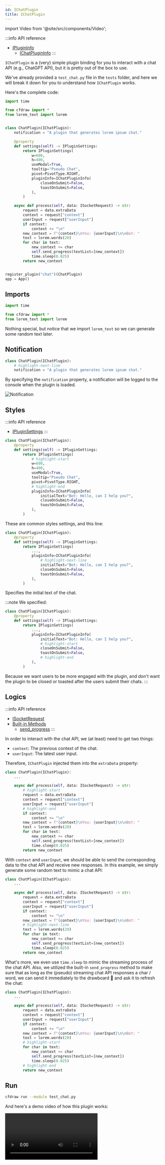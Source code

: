 ```yaml
---
id: IChatPlugin
title: IChatPlugin
---
```


import Video from '@site/src/components/Video';

:::info API reference
* [IPluginInfo](/docs/api-reference/IPluginInfo)
  * [IChatPluginInfo](/docs/api-reference/IPluginInfo#ichatplugininfo)
:::

`IChatPlugin` is a (very) simple plugin binding for you to interact with a chat API (e.g., ChatGPT API), but it is pretty out of the box to use.

We've already provided a `test_chat.py` file in the `tests` folder, and here we will break it down for you to understand how `IChatPlugin` works.

Here's the complete code:

```python showLineNumbers title="tests/test_chat.py"
import time

from cfdraw import *
from lorem_text import lorem


class ChatPlugin(IChatPlugin):
    notification = "A plugin that generates lorem ipsum chat."

    @property
    def settings(self) -> IPluginSettings:
        return IPluginSettings(
            w=600,
            h=400,
            useModal=True,
            tooltip="Pseudo Chat",
            pivot=PivotType.RIGHT,
            pluginInfo=IChatPluginInfo(
                closeOnSubmit=False,
                toastOnSubmit=False,
            ),
        )

    async def process(self, data: ISocketRequest) -> str:
        request = data.extraData
        context = request["context"]
        userInput = request["userInput"]
        if context:
            context += "\n"
        new_context = f"{context}\nYou: {userInput}\n\nBot: "
        text = lorem.words(20)
        for char in text:
            new_context += char
            self.send_progress(textList=[new_context])
            time.sleep(0.025)
        return new_context


register_plugin("chat")(ChatPlugin)
app = App()
```

## Imports

```python title="tests/test_chat.py"
import time

from cfdraw import *
from lorem_text import lorem
```

Nothing special, but notice that we import `lorem_text` so we can generate some random text later.

## Notification

```python title="tests/test_chat.py"
class ChatPlugin(IChatPlugin):
    # highlight-next-line
    notification = "A plugin that generates lorem ipsum chat."
```

By specifying the `notification` property, a notification will be logged to the console when the plugin is loaded.

![Notification](./assets/screenshot_0.png)

## Styles

:::info API reference
* [IPluginSettings](/docs/api-reference/IPluginSettings)
:::

```python title="tests/test_chat.py"
class ChatPlugin(IChatPlugin):
    @property
    def settings(self) -> IPluginSettings:
        return IPluginSettings(
            # highlight-start
            w=600,
            h=400,
            useModal=True,
            tooltip="Pseudo Chat",
            pivot=PivotType.RIGHT,
            # highlight-end
            pluginInfo=IChatPluginInfo(
                initialText="Bot: Hello, can I help you?",
                closeOnSubmit=False,
                toastOnSubmit=False,
            ),
        )
```

These are common styles settings, and this line:

```python title="tests/test_chat.py"
class ChatPlugin(IChatPlugin):
    @property
    def settings(self) -> IPluginSettings:
        return IPluginSettings(
            ...,
            pluginInfo=IChatPluginInfo(
                # highlight-next-line
                initialText="Bot: Hello, can I help you?",
                closeOnSubmit=False,
                toastOnSubmit=False,
            ),
        )
```

Specifies the initial text of the chat.

:::note
We specified:

```python title="tests/test_chat.py"
class ChatPlugin(IChatPlugin):
    @property
    def settings(self) -> IPluginSettings:
        return IPluginSettings(
            ...,
            pluginInfo=IChatPluginInfo(
                initialText="Bot: Hello, can I help you?",
                # highlight-start
                closeOnSubmit=False,
                toastOnSubmit=False,
                # highlight-end
            ),
        )
```

Because we want users to be more engaged with the plugin, and don't want the plugin to be closed or toasted after the users submit their chats.
:::

## Logics

:::info API reference
* [ISocketRequest](/docs/api-reference/ISocketRequest)
* [Built-in Methods](/docs/api-reference/built-in-methods)
  * [send_progress](/docs/api-reference/built-in-methods#send_progress)
:::

In order to interact with the chat API, we (at least) need to get two things:

* `context`: The previous context of the chat.
* `userInput`: The latest user input.

Therefore, `IChatPlugin` injected them into the `extraData` property:

```python title="tests/test_chat.py"
class ChatPlugin(IChatPlugin):
    ...

    async def process(self, data: ISocketRequest) -> str:
        # highlight-start
        request = data.extraData
        context = request["context"]
        userInput = request["userInput"]
        # highlight-end
        if context:
            context += "\n"
        new_context = f"{context}\nYou: {userInput}\n\nBot: "
        text = lorem.words(20)
        for char in text:
            new_context += char
            self.send_progress(textList=[new_context])
            time.sleep(0.025)
        return new_context
```

With `context` and `userInput`, we should be able to send the corresponding data to the chat API and receive new responses. In this example, we simply generate some random text to mimic a chat API:

```python title="tests/test_chat.py"
class ChatPlugin(IChatPlugin):
    ...

    async def process(self, data: ISocketRequest) -> str:
        request = data.extraData
        context = request["context"]
        userInput = request["userInput"]
        if context:
            context += "\n"
        new_context = f"{context}\nYou: {userInput}\n\nBot: "
        # highlight-next-line
        text = lorem.words(20)
        for char in text:
            new_context += char
            self.send_progress(textList=[new_context])
            time.sleep(0.025)
        return new_context
```

What's more, we even use `time.sleep` to mimic the streaming process of the chat API. Also, we utilized the built-in `send_progress` method to make sure that as long as the (pseudo) streaming chat API responses a char / word, we can send it immediately to the drawboard 🎨 and ask it to refresh the chat:

```python title="tests/test_chat.py"
class ChatPlugin(IChatPlugin):
    ...

    async def process(self, data: ISocketRequest) -> str:
        request = data.extraData
        context = request["context"]
        userInput = request["userInput"]
        if context:
            context += "\n"
        new_context = f"{context}\nYou: {userInput}\n\nBot: "
        text = lorem.words(20)
        # highlight-start
        for char in text:
            new_context += char
            self.send_progress(textList=[new_context])
            time.sleep(0.025)
        # highlight-end
        return new_context
```

## Run

```bash title="tests"
cfdraw run --module test_chat.py
```

And here's a demo video of how this plugin works:

<Video url="https://github.com/carefree0910/carefree-drawboard/assets/15677328/4fb7f3e0-617c-4c5b-9a06-1c062b425e38" />

